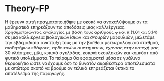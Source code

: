 # Theory-FP
Η έρευνα αυτή πραγματοποιήθηκε με σκοπό να ανακαλύψουμε αν τα μαθηματικά επηρεάζουν τις αποδόσεις μιας καλλιέργειας. Χρησιμοποιώντας αναλογίες με βάση τους αριθμούς φ και π (1.61 και 3.14) σε μια καλλιέργεια βιολογικών ίσιων και σγουρών μαρουλιών, μελετάμε την εβδομαδιαία ανάπτυξη τους με την βοήθεια μετεωρολογικού σταθμού, αισθητήρων εδάφους, αρδευτικών συστημάτων, έχοντας στην κατοχή μας 30 γλάστρες, μίλι, κοπριά αγελάδας, κοπριά σκουληκιών και κομπόστ από φυτικά υπολείμματα. Το πείραμα θα εφαρμοστεί μέσα σε γυάλινο θερμοκήπιο ώστε να έχουμε όσο το δυνατόν ακριβέστερα αποτελεσματα με απώτερο σκοπό να βρούμε αν τελικά επηρεάζεται θετικά το αποτέλεσμα της παραγωγής.
